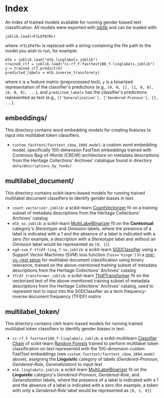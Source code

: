 # Index
An index of trained models available for running gender biased text classification.  All models were exported with [joblib](https://joblib.readthedocs.io) and can be loaded with:
```
joblib.load(<FILEPATH>)
```
where `<FILEPATH>` is replaced with a string containing the file path to the model you wish to run, for example:
```
mlb = joblib.load("mlb_linglabels.joblib")
trained_clf = joblib.load("cc-rf_F-fasttext100_T-linglabels.joblib")
y = trained_clf.predict(X)
predicted_labels = mlb.inverse_transform(y)
```
where `X` is a feature matrix (preprocessed text), `y` is a binarized representation of the classifier's predictions (e.g., `[0, 0, 1], [1, 0, 0], [0, 0, 0], ...`), and `predicted_labels` has the classifier's predictions represented as text (e.g., `[['Generalization'], ['Gendered-Pronoun'], [], ...`).

## embeddings/
This directory contains word embedding models for creating features to input into multilabel token classifiers.
* `custom_fasttext/fasttext_cbow_100d.model`: a custom word embedding model, specifically 100-dimension FastText embeddings trained with Continous Bag-of-Words (CBOW) architecture on metadata descriptions from the Heritage Collections' Archives' catalogue found in directory `data/descriptions_by_fonds/`


## multilabel_document/
This directory contains scikit-learn-based models for running trained multilabel document classifiers to identify gender biases in text.
* `count_vectorizer.joblib`: a scikit-learn [CountVectorizer](https://scikit-learn.org/stable/modules/generated/sklearn.feature_extraction.text.CountVectorizer.html) fit on a training subset of metadata descriptions from the Heritage Collections' Archives' catalog
* `mlb_so.joblib`: a scikit-learn [MultiLabelBinarizer](https://scikit-learn.org/stable/modules/generated/sklearn.preprocessing.MultiLabelBinarizer.html) fit on the **Contextual** category's *Stereotype* and *Omission* labels, where the presence of a label is indicated with a 1 and the absence of a label is indicated with a zero (for example, a description with a *Stereotype* label and without an *Omission* label would be represented as `[0, 1]`)
* `sgd-svm_F-tfidf-ling_T-so.joblib`: a scikit-learn [SGDClassifier](https://scikit-learn.org/stable/modules/generated/sklearn.linear_model.SGDClassifier.html) using a Support Vector Machines (SVM) loss function (`loss='hinge'`) in a [one-vs.-rest setup](https://scikit-learn.org/stable/modules/generated/sklearn.multiclass.OneVsRestClassifier.html) for multilabel document classification using binary relevance, trained on the above-mentioned training subset of metadata descriptions from the Heritage Collections' Archives' catalog
* `tfidf_transformer.joblib`: a scikit-learn [TfidfTransformer](https://scikit-learn.org/stable/modules/generated/sklearn.feature_extraction.text.TfidfTransformer.html) fit on the vectorized text of the above-mentioned training subset of metadata descriptions from the Heritage Collections' Archives' catalog, used to represent text to input into the SGDClassifier as a term frequency-inverse document frequency (TFIDF) matrix 

## multilabel_token/
This directory contains cikit-learn-based models for running trained multilabel token classifiers to identify gender biases in text.
* `cc-rf_F-fasttext100_T-linglabels.joblib`: a scikit-multilearn [Classifier Chain](http://scikit.ml/api/skmultilearn.problem_transform.cc.html) of scikit-learn [Random Forests](https://scikit-learn.org/stable/modules/generated/sklearn.ensemble.RandomForestClassifier.html) trained to perform multilabel token classification on text represented with the 100-dimension custom FastText embeddings (see `custom_fasttext/fasttext_cbow_100d.model` above), assigning the **Linguistic** category of labels (*Gendered-Pronoun*, *Gendered-Role*, *Generalization*) to input text
* `mlb_linglabels.joblib`: a scikit-learn [MultiLabelBinarizer](https://scikit-learn.org/stable/modules/generated/sklearn.preprocessing.MultiLabelBinarizer.html) fit on the **Linguistic** category's *Gendered-Pronoun*, *Gendered-Role*, and *Generalization* labels, where the presence of a label is indicated with a 1 and the absence of a label is indicated with a zero (for example, a token with only a *Gendered-Role* label would be represented as `[0, 1, 0]`)